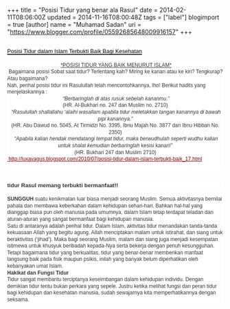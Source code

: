 +++
title = "Posisi Tidur yang benar ala Rasul"
date = 2014-02-11T08:06:00Z
updated = 2014-11-16T08:00:48Z
tags = ["label"]
blogimport = true 
[author]
	name = "Muhamad Sadan"
	uri = "https://www.blogger.com/profile/05592685648009916157"
+++

<h2 style="font-family: Arial, sans-serif;"><a href="http://luxavagus.blogspot.com/2010/07/posisi-tidur-dalam-islam-terbukti-baik_17.html" style="font-weight: normal;"><span style="background-color: white; color: black; font-size: small;">Posisi Tidur dalam Islam Terbukti Baik Bagi Kesehatan</span></a></h2><div align="center" style="background-color: white; color: #333333; font-family: Arial, sans-serif; font-size: 12px; line-height: 15.600000381469727px; padding: 0px;">&nbsp;<u>*POSISI TIDUR YANG BAIK MENURUT ISLAM*</u></div><div style="background-color: white; color: #333333; font-family: Arial, sans-serif; font-size: 12px; line-height: 15.600000381469727px; padding: 0px;">&nbsp;Bagaimana posisi Sobat saat tidur? Terlentang kah? Miring ke kanan atau ke kiri? Tengkurap? Atau bagaimana?</div><div style="background-color: white; color: #333333; font-family: Arial, sans-serif; font-size: 12px; line-height: 15.600000381469727px; padding: 0px;">Nah, perihal posisi tidur ini Rasulullah telah mencontohkannya, lho! Berikut hadits yang menjelaskannya :</div><div align="center" style="background-color: white; color: #333333; font-family: Arial, sans-serif; font-size: 12px; line-height: 15.600000381469727px; padding: 0px;">&nbsp;<em>“Berbaringlah di atas rusuk sebelah kananmu.”</em></div><div align="center" style="background-color: white; color: #333333; font-family: Arial, sans-serif; font-size: 12px; line-height: 15.600000381469727px; padding: 0px;">(HR. Al-Bukhari no. 247 dan Muslim no. 2710)</div><div align="center" style="background-color: white; color: #333333; font-family: Arial, sans-serif; font-size: 12px; line-height: 15.600000381469727px; padding: 0px;">&nbsp;<em>“Rasulullah shallallahu ‘alaihi wasallam apabila tidur meletakkan tangan kanannya di bawah pipi kanannya.”</em><br />(HR. Abu Dawud no. 5045, At Tirmidzi No. 3395, Ibnu Majah No. 3877 dan Ibnu Hibban No. 2350)</div><div align="center" style="background-color: white; color: #333333; font-family: Arial, sans-serif; font-size: 12px; line-height: 15.600000381469727px; padding: 0px;">&nbsp;<em>“Apabila kalian hendak mendatangi tempat tidur, maka berwudhulah seperti wudhu kalian untuk shalat kemudian berbaringlah&nbsp;</em>kesisi kanan!”</div><div align="center" style="background-color: white; color: #333333; font-family: Arial, sans-serif; font-size: 12px; line-height: 15.600000381469727px; padding: 0px;">(HR. Bukhari 247 dan Muslim 2710)</div><div style="background-color: white; color: #333333; font-family: Arial, sans-serif; font-size: 12px; line-height: 15.600000381469727px; padding: 0px;"><a href="http://luxavagus.blogspot.com/2010/07/posisi-tidur-dalam-islam-terbukti-baik_17.html" style="color: #850105;">&nbsp;http://luxavagus.blogspot.com/2010/07/posisi-tidur-dalam-islam-terbukti-baik_17.html</a></div><div style="background-color: white; color: #333333; font-family: Arial, sans-serif; font-size: 12px; line-height: 15.600000381469727px; padding: 0px;"><br /></div><h2 style="background-color: white; color: #333333; font-family: Arial, sans-serif;"><span style="font-size: small;">tidur Rasul memang terbukti bermanfaat!!</span></h2><div style="background-color: white; color: #333333; font-family: Arial, sans-serif; font-size: 12px; line-height: 15.600000381469727px; padding: 0px;"><strong>SUNGGUH</strong>&nbsp;suatu kenikmatan luar biasa menjadi seorang Muslim. Semua aktivitasnya bernilai pahala dan membawa keberkahan dalam kehidupan sehari-hari. Bahkan hal-hal yang dianggap biasa pun oleh manusia pada umumnya, dalam Islam tetap terdapat teladan dan aturan-aturan yang sangat bermanfaat bagi kehidupan manusia.</div><div style="background-color: white; color: #333333; font-family: Arial, sans-serif; font-size: 12px; line-height: 15.600000381469727px; padding: 0px;">Satu di antaranya adalah perihal tidur. Dalam Islam, aktivitas tidur menandakan tanda-tanda kekuasaan Allah yang begitu agung. Allah menciptakan malam untuk istirahat, dan siang untuk beraktivitas (‘jihad’). Maka bagi seorang Muslim, malam dan siang juga menjadi kesempatan istimewa untuk khusyuk beribadah kepada-Nya serta bekerja dengan penuh kesungguhan.</div><div style="background-color: white; color: #333333; font-family: Arial, sans-serif; font-size: 12px; line-height: 15.600000381469727px; padding: 0px;">Tetapi bagaimana tidur yang berkualitas, tidur yang benar-benar memberikan manfaat langsung baik pada fisik maupun psikis, inilah yang banyak belum diperhatikan oleh kebanyakan umat Islam.</div><div style="background-color: white; color: #333333; font-family: Arial, sans-serif; font-size: 12px; line-height: 15.600000381469727px; padding: 0px;"><strong>Hakikat dan Fungsi Tidur</strong></div><div style="background-color: white; color: #333333; font-family: Arial, sans-serif; font-size: 12px; line-height: 15.600000381469727px; padding: 0px;">Tidur sangat membantu terciptanya keseimbangan dalam kehidupan individu. Dengan demikian tidur tentu bukan perkara yang sepele. Justru ketika melihat fungsi dan peran tidur bagi kehidupan dan kesehatan manusia, sudah sewajarnya kita memperhatikannya dengan seksama.</div>
